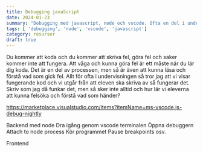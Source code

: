 ```yaml
---
title: Debugging javaScript
date: 2024-01-23
summary: "Debugging med javascript, node och vscode. Ofta en del i undervisningen som får alldeles för lite tid."
tags: [ 'debugging', 'node', 'vscode', 'javascript']
category: resurser
draft: true
---
```


Du kommer att koda och du kommer att skriva fel, göra fel och saker kommer inte att fungera. Att våga och kunna göra fel är ett måste när du lär dig koda. Det är en del av processen, men så är även att kunna läsa och förstå vad som gick fel. Allt för ofta i undervisningen så tror jag att vi visar fungerande kod och vi utgår från att eleven ska skriva av så fungerar det. Skriv som jag då funkar det, men så sker inte alltid och hur lär vi eleverna att kunna felsöka och förstå vad som händer?

https://marketplace.visualstudio.com/items?itemName=ms-vscode.js-debug-nightly

Backend med node
Dra igång genom vscode terminalen
Öppna debuggern
Attach to node process
Kör programmet
Pause breakpoints osv.

Frontend